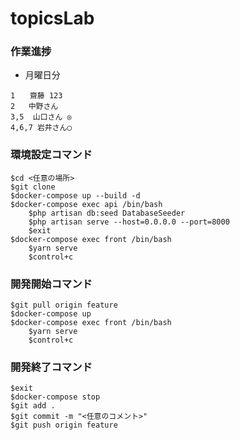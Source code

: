 # topicsLab
### 作業進捗
* 月曜日分
```
1　　齋藤 123
2	中野さん
3,5	 山口さん ◎
4,6,7 岩井さん◯
```
### 環境設定コマンド
```
$cd <任意の場所>
$git clone 
$docker-compose up --build -d
$docker-compose exec api /bin/bash
    $php artisan db:seed DatabaseSeeder
    $php artisan serve --host=0.0.0.0 --port=8000
    $exit
$docker-compose exec front /bin/bash
    $yarn serve
    $control+c
```
### 開発開始コマンド
```
$git pull origin feature
$docker-compose up
$docker-compose exec front /bin/bash
    $yarn serve
    $control+c
```
### 開発終了コマンド
```
$exit
$docker-compose stop
$git add .
$git commit -m "<任意のコメント>"
$git push origin feature
```